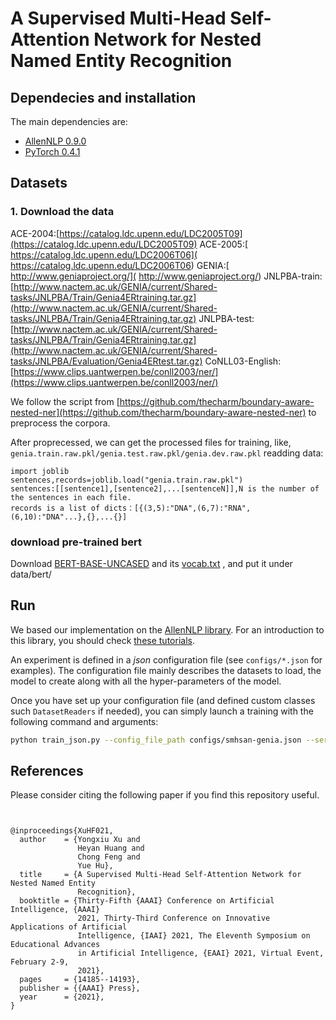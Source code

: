 # A Supervised Multi-Head Self-Attention Network for Nested Named Entity Recognition

## Dependecies and installation

The main dependencies are:
- [AllenNLP 0.9.0](https://github.com/allenai/allennlp)
- [PyTorch 0.4.1](https://pytorch.org/)

## Datasets

### 1. Download the data

ACE-2004:[https://catalog.ldc.upenn.edu/LDC2005T09](https://catalog.ldc.upenn.edu/LDC2005T09)
ACE-2005:[ https://catalog.ldc.upenn.edu/LDC2006T06]( https://catalog.ldc.upenn.edu/LDC2006T06)
GENIA:[ http://www.geniaproject.org/]( http://www.geniaproject.org/)
JNLPBA-train:[http://www.nactem.ac.uk/GENIA/current/Shared-tasks/JNLPBA/Train/Genia4ERtraining.tar.gz](http://www.nactem.ac.uk/GENIA/current/Shared-tasks/JNLPBA/Train/Genia4ERtraining.tar.gz)
JNLPBA-test:[http://www.nactem.ac.uk/GENIA/current/Shared-tasks/JNLPBA/Train/Genia4ERtraining.tar.gz](http://www.nactem.ac.uk/GENIA/current/Shared-tasks/JNLPBA/Evaluation/Genia4ERtest.tar.gz)
CoNLL03-English:[https://www.clips.uantwerpen.be/conll2003/ner/](https://www.clips.uantwerpen.be/conll2003/ner/)

We follow the script from [https://github.com/thecharm/boundary-aware-nested-ner](https://github.com/thecharm/boundary-aware-nested-ner) to preprocess the corpora.

After proprecessed, we can get the processed files for training, like, `genia.train.raw.pkl/genia.test.raw.pkl/genia.dev.raw.pkl`
readding data:
```
import joblib
sentences,records=joblib.load("genia.train.raw.pkl")
sentences:[[sentence1],[sentence2],...[sentenceN]],N is the number of the sentences in each file.
records is a list of dicts：[{(3,5):"DNA",(6,7):"RNA",(6,10):"DNA"...},{},...{}]
```
### download pre-trained bert

Download [BERT-BASE-UNCASED](https://s3.amazonaws.com/models.huggingface.co/bert/bert-base-uncased.tar.gz) and its [vocab.txt](https://s3.amazonaws.com/models.huggingface.co/bert/bert-large-uncased-vocab.txt) , and put it under data/bert/

## Run
We based our implementation on the [AllenNLP library](https://github.com/allenai/allennlp). For an introduction to this library, you should check [these tutorials](https://allennlp.org/tutorials).

An experiment is defined in a _json_ configuration file (see `configs/*.json` for examples). The configuration file mainly describes the datasets to load, the model to create along with all the hyper-parameters of the model. 

Once you have set up your configuration file (and defined custom classes such `DatasetReaders` if needed), you can simply launch a training with the following command and arguments:

```bash
python train_json.py --config_file_path configs/smhsan-genia.json --serialization_dir my_genia_training
```


## References

Please consider citing the following paper if you find this repository useful.
```


@inproceedings{XuHF021,
  author    = {Yongxiu Xu and
               Heyan Huang and
               Chong Feng and
               Yue Hu},
  title     = {A Supervised Multi-Head Self-Attention Network for Nested Named Entity
               Recognition},
  booktitle = {Thirty-Fifth {AAAI} Conference on Artificial Intelligence, {AAAI}
               2021, Thirty-Third Conference on Innovative Applications of Artificial
               Intelligence, {IAAI} 2021, The Eleventh Symposium on Educational Advances
               in Artificial Intelligence, {EAAI} 2021, Virtual Event, February 2-9,
               2021},
  pages     = {14185--14193},
  publisher = {{AAAI} Press},
  year      = {2021},
}


```
